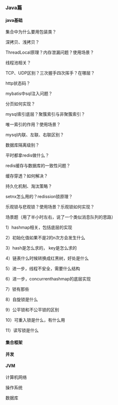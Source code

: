 ### Java篇

#### java基础



集合中为什么要用包装类？

深拷贝、浅拷贝？

ThreadLocal原理？内存泄漏问题？使用场景？

线程池相关？



TCP、UDP区别？三次握手四次挥手？在哪层？

http状态码？

mybatis中sql注入问题？

分页如何实现？

mysql索引底层？聚簇索引与非聚簇索引？

唯一索引的作用？使用场景？

mysql内联、左联、右联区别？

数据库隔离级别？

平时都拿redis做什么？

redis缓存与数据库的一致性问题？

缓存穿透？如何解决？

持久化机制、淘汰策略？

setnx怎么用的？redission锁原理？

乐观锁与悲观锁？使用场景？乐观锁如何实现？

场景题（用了半小时左右，说了一个类似消息队列的思路）

1）hashmap相关，包括底层的实现 

  2）初始化值如果不是2的n次方会发生什么 

  3）hash是怎么求的， key是怎么求的 

  4）链表什么时候转换成红黑树，好处是什么 

  5）进一步，线程不安全，需要什么结构 

  6）进一步，concurrenthashmap的底层实现 

  7）锁有那些 

  8）自旋锁是什么 

  9）公平锁和不公平锁的区别 

  10）可重入锁是什么，有什么用 

  11）读写锁是什么

#### 集合框架

#### 并发

#### JVM

计算机网络

操作系统

数据库

